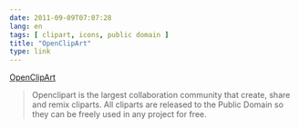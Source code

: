 ```yaml
---
date: 2011-09-09T07:07:28
lang: en
tags: [ clipart, icons, public domain ]
title: "OpenClipArt"
type: link
---
```


[OpenClipArt](http://www.openclipart.org/)

> Openclipart is the largest collaboration community that create, share
> and remix cliparts. All cliparts are released to the Public Domain so
> they can be freely used in any project for free.

